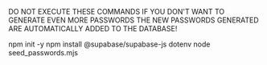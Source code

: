 DO NOT EXECUTE THESE COMMANDS IF YOU DON'T WANT TO GENERATE EVEN MORE PASSWORDS
THE NEW PASSWORDS GENERATED ARE AUTOMATICALLY ADDED TO THE DATABASE! 

npm init -y
npm install @supabase/supabase-js dotenv
node seed_passwords.mjs